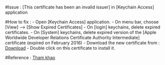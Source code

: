 #Issue :
[This certificate has been an invalid issuer] in [Keychain Access] application

#How to fix : 
	- Open [Keychain Access] application.
	- On menu bar, choose [View] --> [Show Expired Certificates]
	- On [login] keychains, delete expired certificates.
	- On [System] keychains, delete expired version of the [Apple Worldwide Developer Relations Certificate Authority Intermediate]      certificate (expired on February 2016)
	- Download the new certificate from : [Download](https://developer.apple.com/certificationauthority/AppleWWDRCA.cer)
	- Double click on this certificate to install it.

#Reference : 
[Tham khao](https://forums.developer.apple.com/thread/37208)
